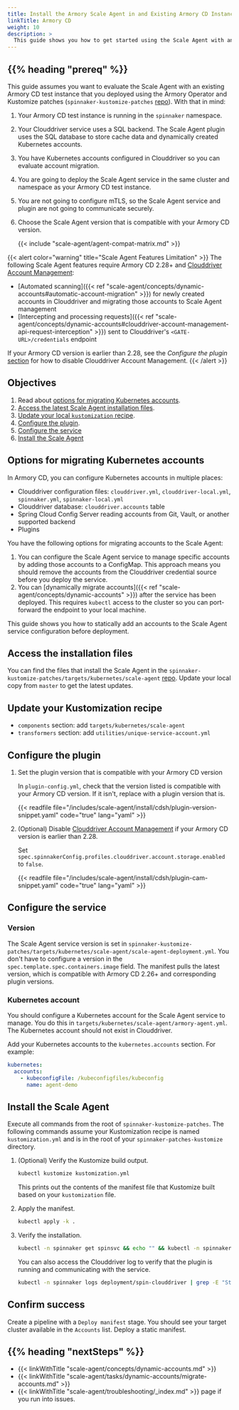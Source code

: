 ```yaml
---
title: Install the Armory Scale Agent in and Existing Armory CD Instance
linkTitle: Armory CD
weight: 10
description: >
  This guide shows you how to get started using the Scale Agent with an existing Armory Continuous Deployment instance. Configure the plugin and service in your Kustomize files and use the Armory Operator to deploy the Scale Agent components.
---
```


## {{% heading "prereq" %}}

This guide assumes you want to evaluate the Scale Agent with an existing Armory CD test instance that you deployed using the Armory Operator and Kustomize patches (`spinnaker-kustomize-patches` [repo](https://github.com/armory/spinnaker-kustomize-patches)). With that in mind:

1. Your Armory CD test instance is running in the `spinnaker` namespace. 
1. Your Clouddriver service uses a SQL backend. The Scale Agent plugin uses the SQL database to store cache data and dynamically created Kubernetes accounts.
1. You have Kubernetes accounts configured in Clouddriver so you can evaluate account migration.
1. You are going to deploy the Scale Agent service in the same cluster and namespace as your Armory CD test instance. 
1. You are not going to configure mTLS, so the Scale Agent service and plugin are not going to communicate securely.
1. Choose the Scale Agent version that is compatible with your Armory CD version.

   {{< include "scale-agent/agent-compat-matrix.md" >}}


{{< alert color="warning" title="Scale Agent Features Limitation" >}}
The following Scale Agent features require Armory CD 2.28+ and [Clouddriver Account Management](https://spinnaker.io/docs/setup/other_config/accounts/):

* [Automated scanning]({{< ref "scale-agent/concepts/dynamic-accounts#automatic-account-migration" >}}) for newly created accounts in Clouddriver and migrating those accounts to Scale Agent management
* [Intercepting and processing requests]({{< ref "scale-agent/concepts/dynamic-accounts#clouddriver-account-management-api-request-interception" >}}) sent to Clouddriver's `<GATE-URL>/credentials` endpoint

If your Armory CD version is earlier than 2.28, see the _Configure the plugin_ [section](#configure-the-plugin) for how to disable Clouddriver Account Management.
{{< /alert >}}

## Objectives

1. Read about [options for migrating Kubernetes accounts](#options-for-migrating-kubernetes-accounts).
1. [Access the latest Scale Agent installation files](#access-the-installation-files).
1. [Update your local `kustomization` recipe](#update-your-kustomization-recipe).
1. [Configure the plugin](#configure-the-plugin).
1. [Configure the service](#configure-the-service)
1. [Install the Scale Agent](#install-the-scale-agent)

## Options for migrating Kubernetes accounts

In Armory CD, you can configure Kubernetes accounts in multiple places:

* Clouddriver configuration files: `clouddriver.yml`, `clouddriver-local.yml`, `spinnaker.yml`, `spinnaker-local.yml`
* Clouddriver database: `clouddriver.accounts` table
* Spring Cloud Config Server reading accounts from Git, Vault, or another supported backend
* Plugins

You have the following options for migrating accounts to the Scale Agent:

1. You can configure the Scale Agent service to manage specific accounts by adding those accounts to a ConfigMap. This approach means you should remove the accounts from the Clouddriver credential source before you deploy the service.  
1. You can [dynamically migrate accounts]({{< ref "scale-agent/concepts/dynamic-accounts" >}}) after the service has been deployed. This requires `kubectl` access to the cluster so you can port-forward the endpoint to your local machine.

This guide shows you how to statically add an accounts to the Scale Agent service configuration before deployment.

## Access the installation files

You can find the files that install the Scale Agent in the `spinnaker-kustomize-patches/targets/kubernetes/scale-agent` [repo](https://github.com/armory/spinnaker-kustomize-patches/tree/master/targets/kubernetes/scale-agent).  Update your local copy from `master` to get the latest updates.

## Update your Kustomization recipe

* `components` section: add `targets/kubernetes/scale-agent`
* `transformers` section: add `utilities/unique-service-account.yml` 

## Configure the plugin

1. Set the plugin version that is compatible with your Armory CD version
   
   In `plugin-config.yml`, check that the version listed is compatible with your Armory CD version. If it isn't, replace with a plugin version that is.
   
   {{< readfile file="/includes/scale-agent/install/cdsh/plugin-version-snippet.yaml" code="true" lang="yaml" >}}


1. (Optional) Disable [Clouddriver Account Management](https://spinnaker.io/docs/setup/other_config/accounts/) if your Armory CD version is earlier than 2.28.

   Set `spec.spinnakerConfig.profiles.clouddriver.account.storage.enabled` to `false`.

   {{< readfile file="/includes/scale-agent/install/cdsh/plugin-cam-snippet.yaml" code="true" lang="yaml" >}}


## Configure the service

### Version

The Scale Agent service version is set in `spinnaker-kustomize-patches/targets/kubernetes/scale-agent/scale-agent-deployment.yml`. You don't have to configure a version in the `spec.template.spec.containers.image` field. The manifest pulls the latest version, which is compatible with Armory CD 2.26+ and corresponding plugin versions.

### Kubernetes account

You should configure a Kubernetes account for the Scale Agent service to manage. You do this in `targets/kubernetes/scale-agent/armory-agent.yml`. The Kubernetes account should not exist in Clouddriver.

Add your Kubernetes accounts to the `kubernetes.accounts` section. For example:

```yaml
kubernetes:
  accounts:
    - kubeconfigFile: /kubeconfigfiles/kubeconfig
      name: agent-demo
```

## Install the Scale Agent

Execute all commands from the root of `spinnaker-kustomize-patches`. The following commands assume your Kustomization recipe is named `kustomization.yml` and is in the root of your `spinnaker-patches-kustomize` directory.

1. (Optional) Verify the Kustomize build output.

   ```bash
   kubectl kustomize kustomization.yml
   ```

   This prints out the contents of the manifest file that Kustomize built based on your `kustomization` file.

1. Apply the manifest.

   ```bash
   kubectl apply -k .
   ```

1. Verify the installation.

   ```bash
   kubectl -n spinnaker get spinsvc && echo "" && kubectl -n spinnaker get pods
   ```
   
   You can also access the Clouddriver log to verify that the plugin is running and communicating with the service.

   ```bash
   kubectl -n spinnaker logs deployment/spin-clouddriver | grep -E "Start plugin|Starting Kubesvc plugin|Registering agent with"
   ```

## Confirm success

Create a pipeline with a `Deploy manifest` stage. You should see your target cluster available in the `Accounts` list. Deploy a static manifest.

## {{% heading "nextSteps" %}}

* {{< linkWithTitle "scale-agent/concepts/dynamic-accounts.md" >}}
* {{< linkWithTitle "scale-agent/tasks/dynamic-accounts/migrate-accounts.md" >}}
* {{< linkWithTitle "scale-agent/troubleshooting/_index.md" >}} page if you run into issues.
